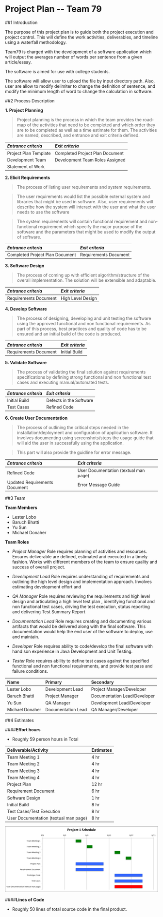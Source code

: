 # **Project Plan -- Team 79**



##1 Introduction

The purpose of this project plan is to guide both the project execution and project control. This will define the work activities, deliverables, and timeline using a waterfall methodology.

Team79 is charged with the development of a software application which will output the averages number of words per sentence from a given article/essay. 

The software is aimed for use with college students. 

The software will allow user to upload the file by input directory path. Also, user are allow to modify delimiter to change the definition of sentence, and modify the minimum length of word to change the calculation in software.


##2 Process Description

**1. Project Planning**

> Project planning is the process in which the team provides the road-map of the activities that need to be completed and which order they are to be completed as well as a time estimate for them. The activities are named, described, and entrance and exit criteria defined.


| *Entrance criteria*          | *Exit criteria*        | 
| :------------ |:---------------| 
| Project Plan Template      | Completed Project Plan Document    | 
| Development Team      | Development Team Roles Assigned |
| Statement of Work     |  |


**2. Elicit Requirements**

> The process of listing user requirements and system requirements. 

> The user requirements would list the possible external system and libraries that might be used in software. Also, user requirements will describe how the system will interact with the user and what the user needs to use the software

> The system requirements will contain functional requirement and non-functional requirement which specify the major purpose of the software and the parameters that might be used to modify the output of software.

| *Entrance criteria*          | *Exit criteria*        | 
| :------------ |:---------------| 
| Completed Project Plan Document      | Requirements Document    | |




**3. Software Design**

> The process of coming up with efficient algorithm/structure of the overall implementation. The solution will be extensible and adaptable.

| *Entrance criteria*          | *Exit criteria*        | 
| :------------ |:---------------| 
| Requirements Document      |  High Level Design    | 




**4. Develop Software**

> The process of designing, developing and unit testing the software using the approved functional and non functional requirements. As part of this process, best practices and quality of code has to be ensured and an initial build of the code is produced.

| *Entrance criteria*          | *Exit criteria*        | 
| :------------ |:---------------| 
| Requirements Document      |  Initial Build    | 



**5. Validate Software**

> The process of validating the final solution against requirements specifications by defining strong functional and non functional test cases and executing manual/automated tests.


| *Entrance criteria*          | *Exit criteria*        | 
| :------------ |:---------------| 
| Initial Build      |  Defects in the Software   | 
|  Test Cases      |  Refined Code   | 

**6. Create User Documentation**

> The process of outlining the critical steps needed in the installation/deployment and configuration of application software. It involves documenting using screenshots/steps the usage guide that will aid the user in successfully using the application. 

> This part will also provide the guidline for error message.

| *Entrance criteria*          | *Exit criteria*        | 
| :------------ |:---------------| 
| Refined Code     |  User Documentation (textual man page)   | 
| Updated Requirements Document     |  Error Message Guide    |


##3 Team

**Team Members**

- Lester Lobo
- Baruch Bhatti
- Yu Sun
- Michael Donaher

**Team Roles**

- *Project Manager*
Role requires planning of activities and resources. Ensures deliverable are defined, estimated and executed in a timely fashion. Works with different members of the team to ensure quality and success of overall project.

- *Development Lead*
Role requires understanding of requirements and outlining the high level design and implementation approach. Involves estimating development effort and 
 
- *QA Manager*
Role requires reviewing the requirements and high level design and articulating a high level test plan , identifying functional and non functional test cases, driving the test execution, status reporting and delivering Test Summary Report
 
- *Documentation Lead*
Role requires creating and documenting various artifacts that would be delivered along with the final software. This documentation would help the end user of the software to deploy, use and maintain.

- *Developer*
Role requires ability to code/develop the final software with hand son  experience in Java Development and Unit Testing.

- *Tester*
Role requires ability to define test cases against the specified functional and non functional requirements, and provide test pass and failure conditions. 
 
| Name          | Primary         | Secondary|
| :------------ |:---------------| :-----|
| Lester Lobo      | Development Lead     |    Project Manager/Developer |
| Baruch Bhatti      | Project Manager    | Documentation Lead/Developer |
| Yu Sun    | QA Manager          |    Development Lead/Developer |
| Michael Donaher      | Documentation Lead  |   QA Manager/Developer |

##4 Estimates

####**Effort hours** 
- Roughly 59 person hours in Total

| Deliverable/Activity  |  Estimates   |
| :------------ |:-----------------|
| Team Meeting 1       | 4 hr
| Team Meeting 2       | 4 hr
| Team Meeting 3       | 4 hr
| Team Meeting 4       | 4 hr
| Project Plan  | 12 hr
| Requirement Document| 6 hr
| Software Design  | 1 hr
| Initial Build| 8 hr
| Test Cases/Test Execution| 8 hr
| User Documentation (textual man page)| 8 hr

![Gantt](https://github.com/bbhatti3/Testing/blob/master/Gantt2.jpg)

####**Lines of Code**
- Roughly 50 lines of total source code in the final product.

